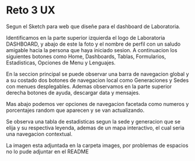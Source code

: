 #  Reto 3 UX

Segun el Sketch para web que diseñe para el dashboard de Laboratoria.

Identificamos en la parte superior izquierda el logo de Laboratoria DASHBOARD, y abajo de este la foto y el nombre de perfil con un saludo amigable hacia la persona que haya iniciado sesion.
A continuacion los siguientes botones como Home, Dashboards, Tablas, Formularios, Estadisticas, Opciones de Menu y Lenguajes.

En la seccion principal se puede observar una barra de navegacion global y a su costado dos botones de navegacion local como Generaciones y Sedes con menues desplegables. Ademas observamos en la parte superior derecha botones de ayuda, descargar data y mensajes.

Mas abajo podemos ver opciones de navegacion facetada como numeros y porcentajes random que aparecen y se van actualizando.

Se observa una tabla de estadisticas segun la sede y generacion que se elija y su respectiva leyenda, ademas de un mapa interactivo, el cual seria una navegacion contextual.

La imagen esta adjuntada en la carpeta images, por problemas de espacios no lo pude adjuntar en el README




